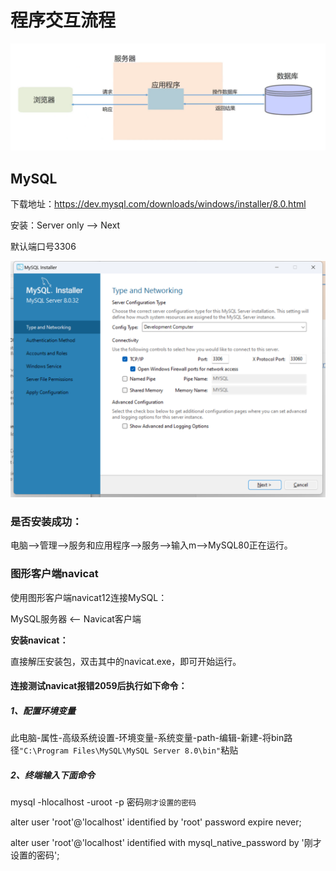 

# 程序交互流程

![image-20230414225625324](assets/image-20230414225625324.png)

## MySQL

下载地址：https://dev.mysql.com/downloads/windows/installer/8.0.html

安装：Server only --> Next

默认端口号3306

![image-20230414230810766](assets/image-20230414230810766.png)

### 是否安装成功：

电脑-->管理-->服务和应用程序-->服务-->输入m-->MySQL80正在运行。

### 图形客户端navicat

使用图形客户端navicat12连接MySQL：

MySQL服务器 <-- Navicat客户端

**安装navicat：**

直接解压安装包，双击其中的navicat.exe，即可开始运行。

#### 连接测试navicat报错2059后执行如下命令：

##### 1、配置环境变量

此电脑-属性-高级系统设置-环境变量-系统变量-path-编辑-新建-将bin路径`"C:\Program Files\MySQL\MySQL Server 8.0\bin"`粘贴

##### 2、终端输入下面命令

mysql -hlocalhost -uroot -p 密码`刚才设置的密码`

alter user 'root'@'localhost' identified by 'root' password expire never;

alter user 'root'@'localhost' identified with mysql_native_password by '刚才设置的密码';